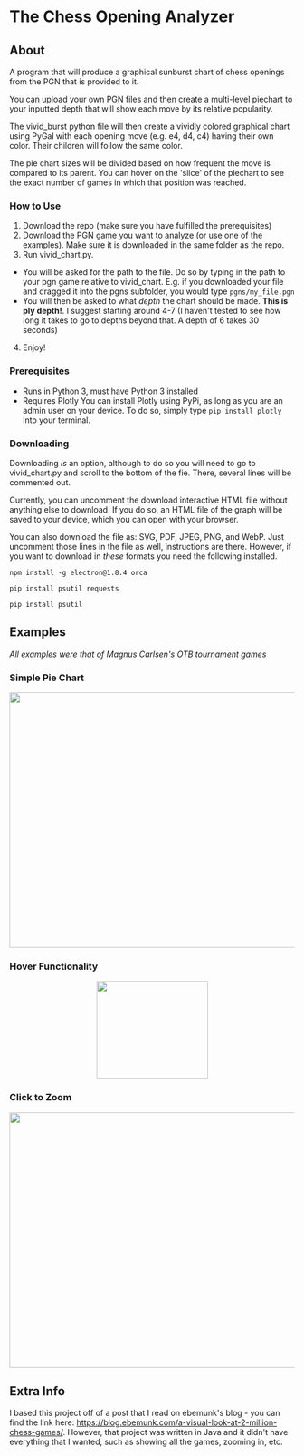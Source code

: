 # The Chess Opening Analyzer
## About
A program that will produce a graphical sunburst chart of chess openings from the PGN that is provided to it.

You can upload your own PGN files and then create a multi-level piechart to your inputted depth that will show each move by its relative popularity.

The vivid_burst python file will then create a vividly colored graphical chart using PyGal with each opening move (e.g. e4, d4, c4) having their own color. Their children will follow the same color.

The pie chart sizes will be divided based on how frequent the move is compared to its parent. You can hover on the 'slice' of the piechart to see the exact number of games in which that position was reached.

### How to Use
1. Download the repo (make sure you have fulfilled the prerequisites)
2. Download the PGN game you want to analyze (or use one of the examples). Make sure it is downloaded in the same folder as the repo.
3. Run vivid_chart.py.
- You will be asked for the path to the file. Do so by typing in the path to your pgn game relative to vivid_chart. E.g. if you downloaded your file and dragged it into the pgns subfolder, you would type `pgns/my_file.pgn`
- You will then be asked to what *depth* the chart should be made. **This is ply depth!**. I suggest starting around 4-7 (I haven't tested to see how long it takes to go to depths beyond that. A depth of 6 takes 30 seconds)
4. Enjoy!

### Prerequisites
- Runs in Python 3, must have Python 3 installed
- Requires Plotly
You can install Plotly using PyPi, as long as you are an admin user on your device. To do so, simply type `pip install plotly` into your terminal.

### Downloading
Downloading *is* an option, although to do so you will need to go to vivid_chart.py and scroll to the bottom of the fie. There, several lines will be commented out.

Currently, you can uncomment the download interactive HTML file without anything else to download. If you do so, an HTML file of the graph will be saved to your device, which you can open with your browser.

You can also download the file as: SVG, PDF, JPEG, PNG, and WebP. Just uncomment those lines in the file as well, instructions are there. However, if you want to download in *these* formats you need the following installed.

`npm install -g electron@1.8.4 orca`

`pip install psutil requests`

`pip install psutil`

## Examples
*All examples were that of Magnus Carlsen's OTB tournament games*
### Simple Pie Chart
<p align="center">
  <img width="700" height="450" src="https://github.com/Destaq/opening_analysis/raw/master/images/carlsen_5.png">
</p>

### Hover Functionality
<p align="center">
  <img width = "197" height = "172" src = "https://github.com/Destaq/opening_analysis/raw/master/images/hover_Example.png">
 </p>

### Click to Zoom
<p align="center">
  <img width = "700" height = "450" src = "https://github.com/Destaq/opening_analysis/raw/master/images/carlsen_Nf3_4.png">
 </p>

## Extra Info
I based this project off of a post that I read on ebemunk's blog - you can find the link here: https://blog.ebemunk.com/a-visual-look-at-2-million-chess-games/. However, that project was written in Java and it didn't have everything that I wanted, such as showing all the games, zooming in, etc.
